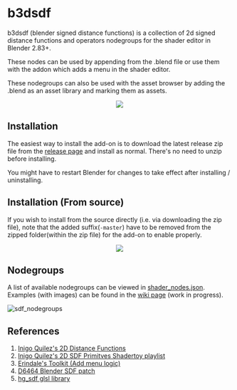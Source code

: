 # b3dsdf

b3dsdf (blender signed distance functions) is a collection of 2d signed distance functions and operators nodegroups for the shader editor in Blender 2.83+.

These nodes can be used by appending from the .blend file or use them with the addon which adds a menu in the shader editor.

These nodegroups can also be used with the asset browser by adding the .blend as an asset library and marking them as assets.

<p align="center">
  <img src="https://user-images.githubusercontent.com/830253/163708008-8ea814c3-f86f-48c8-835a-322e46d2b1e3.gif">
</p>

## Installation

The easiest way to install the add-on is to download the latest release zip file from the [release page](https://github.com/williamchange/b3dsdf/releases) and install as normal. There's no need to unzip before installing.

You might have to restart Blender for changes to take effect after installing / uninstalling.


## Installation (From source)

If you wish to install from the source directly (i.e. via downloading the zip file), note that the added suffix(`-master`) have to be removed from the zipped folder(within the zip file) for the add-on to enable properly.

<p align="center">
  <img src="https://user-images.githubusercontent.com/830253/164016537-8d820e1e-a311-4f37-953e-10a1eaa3e49d.gif">
</p>

## Nodegroups

A list of available nodegroups can be viewed in [shader_nodes.json](https://github.com/williamchange/b3dsdf/blob/master/shader_nodes.json). Examples (with images) can be found in the [wiki page](https://github.com/williamchange/b3dsdf/wiki/Examples) (work in progress).

![sdf_nodegroups](https://user-images.githubusercontent.com/830253/163992200-6b7d416f-146f-4b2d-9e9c-293005366354.png)

## References

1. [Inigo Quilez's 2D Distance Functions](https://www.iquilezles.org/www/articles/distfunctions2d/distfunctions2d.htm)
2. [Inigo Quilez's 2D SDF Primitves Shadertoy playlist](https://www.shadertoy.com/playlist/MXdSRf)
3. [Erindale's Toolkit (Add menu logic)](https://erindale.gumroad.com/l/erintools)
4. [D6464 Blender SDF patch](https://developer.blender.org/D6464)
5. [hg_sdf glsl library](https://mercury.sexy/hg_sdf/)
